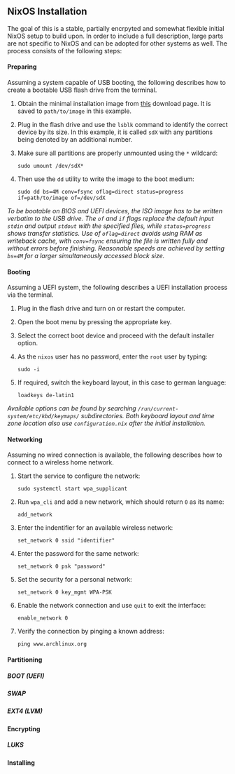 ## NixOS Installation

The goal of this is a stable, partially encrpyted and somewhat flexible initial NixOS setup to build upon. In order to include a full description, large parts are not specific to NixOS and can be adopted for other systems as well. The process consists of the following steps:

#### Preparing

Assuming a system capable of USB booting, the following describes how to create a bootable USB flash drive from the terminal.

1. Obtain the minimal installation image from [this](https://nixos.org/download/) download page. It is saved to `path/to/image` in this example.
2. Plug in the flash drive and use the `lsblk` command to identify the correct device by its size. In this example, it is called `sdX` with any partitions being denoted by an additional number.
3. Make sure all partitions are properly unmounted using the `*` wildcard:

   ```
   sudo umount /dev/sdX*
   ```

4. Then use the `dd` utility to write the image to the boot medium:

   ```
   sudo dd bs=4M conv=fsync oflag=direct status=progress if=path/to/image of=/dev/sdX
   ```

*To be bootable on BIOS and UEFI devices, the ISO image has to be written verbatim to the USB drive. The `of` and `if` flags replace the default input `stdin` and output `stdout` with the specified files, while `status=progress` shows transfer statistics. Use of `oflag=direct` avoids using RAM as writeback cache, with `conv=fsync` ensuring the file is written fully and without errors before finishing. Reasonable speeds are achieved by setting `bs=4M` for a larger simultaneously accessed block size.*

#### Booting

Assuming a UEFI system, the following describes a UEFI installation process via the terminal.

1. Plug in the flash drive and turn on or restart the computer.
2. Open the boot menu by pressing the appropriate key.
3. Select the correct boot device and proceed with the default installer option.
5. As the `nixos` user has no password, enter the `root` user by typing:

   ```
   sudo -i
   ```

5. If required, switch the keyboard layout, in this case to german language:

   ```
   loadkeys de-latin1
   ```

*Available options can be found by searching `/run/current-system/etc/kbd/keymaps/` subdirectories. Both keyboard layout and time zone location also use `configuration.nix` after the initial installation.*

#### Networking

Assuming no wired connection is available, the following describes how to connect to a wireless home network.

1. Start the service to configure the network:

   ```
   sudo systemctl start wpa_supplicant
   ```

2. Run `wpa_cli` and add a new network, which should return `0` as its name:
   ```
   add_network
   ```
3. Enter the indentifier for an available wireless network:
   ```
   set_network 0 ssid "identifier"
   ```
4. Enter the password for the same network:
   ```
   set_network 0 psk "password"
   ```
5. Set the security for a personal network:
   ```
   set_network 0 key_mgmt WPA-PSK
   ```
6. Enable the network connection and use `quit` to exit the interface:
   ```
   enable_network 0
   ```
7. Verify the connection by pinging a known address:
   ```
   ping www.archlinux.org
   ```

#### Partitioning

##### BOOT (UEFI)
##### SWAP
##### EXT4 (LVM)

#### Encrypting

##### LUKS

#### Installing
